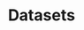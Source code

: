 ---
layout: page
title: Datasets
nav: true
nav_order: 5
dropdown: true
children:
  - title: BiSID-5k
    permalink: https://max-kuk.github.io/bisid-5k/
  - title: PanAf-FGBG
    permalink: https://obrookes.github.io/panaf-fgbg.github.io/
  - title: KABR
    permalink: https://kabrdata.xyz/
---